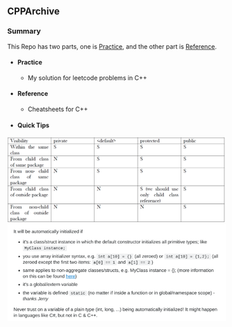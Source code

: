 ## CPPArchive

### Summary
This Repo has two parts, one is [Practice](https://github.com/XRSHEERAN/CPPArchive/tree/master/Practice), and the other part is [Reference](https://github.com/XRSHEERAN/CPPArchive/tree/master/Reference).

* #### Practice
  * My solution for leetcode problems in C++
* #### Reference
  * Cheatsheets for C++
* #### Quick Tips
![Levels of access](https://github.com/XRSHEERAN/CPPArchive/blob/master/img/main-qimg-96dd710a5df9636e910d85278f8c8788.png)
![C++ initialization](https://github.com/XRSHEERAN/CPPArchive/blob/master/img/Screenshot%202018-11-16%20at%208.47.44%20PM.png)
